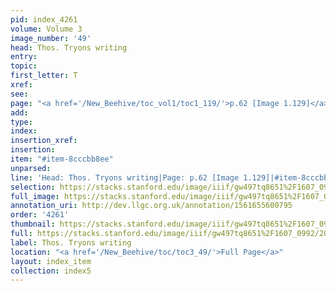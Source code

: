 ```yaml
---
pid: index_4261
volume: Volume 3
image_number: '49'
head: Thos. Tryons writing
entry: 
topic: 
first_letter: T
xref: 
see: 
page: "<a href='/New_Beehive/toc_vol1/toc1_119/'>p.62 [Image 1.129]</a>"
add: 
type: 
index: 
insertion_xref: 
insertion: 
item: "#item-8cccbb8ee"
unparsed: 
line: 'Head: Thos. Tryons writing|Page: p.62 [Image 1.129]|#item-8cccbb8ee'
selection: https://stacks.stanford.edu/image/iiif/gw497tq8651%2F1607_0992/206,816,692,192/full/0/default.jpg
full_image: https://stacks.stanford.edu/image/iiif/gw497tq8651%2F1607_0992/full/full/0/default.jpg
annotation_uri: http://dev.llgc.org.uk/annotation/1561655600795
order: '4261'
thumbnail: https://stacks.stanford.edu/image/iiif/gw497tq8651%2F1607_0992/206,816,692,192/150,/0/default.jpg
full: https://stacks.stanford.edu/image/iiif/gw497tq8651%2F1607_0992/206,816,692,192/full/0/default.jpg
label: Thos. Tryons writing
location: "<a href='/New_Beehive/toc/toc3_49/'>Full Page</a>"
layout: index_item
collection: index5
---
```

